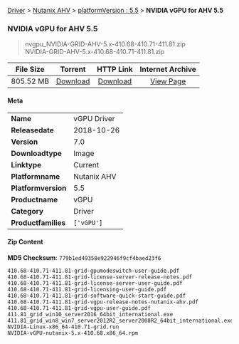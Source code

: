 
[Driver](/README.md)  >  [Nutanix AHV](/index/Driver/Nutanix_AHV.md)  >  [platformVersion : 5.5](/index/Driver/Nutanix_AHV/5.5.md)  >  **NVIDIA vGPU for AHV 5.5**


###    NVIDIA vGPU for AHV 5.5

> nvgpu_NVIDIA-GRID-AHV-5.x-410.68-410.71-411.81.zip   
> NVIDIA-GRID-AHV-5.x-410.68-410.71-411.81.zip   


| **File Size** | **Torrent**  | **HTTP Link** | **Internet Archive** |
|:-------------:|:------------:|:-------------:|:--------------------:|
| 805.52 MB |  [Download](https://archive.org/download/nvgpu_NVIDIA-GRID-AHV-5.x-410.68-410.71-411.81.zip_gwj0bbvf/nvgpu_NVIDIA-GRID-AHV-5.x-410.68-410.71-411.81.zip_gwj0bbvf_archive.torrent)       | [Download](https://archive.org/compress/nvgpu_NVIDIA-GRID-AHV-5.x-410.68-410.71-411.81.zip_gwj0bbvf) | [View Page](https://archive.org/details/nvgpu_NVIDIA-GRID-AHV-5.x-410.68-410.71-411.81.zip_gwj0bbvf)       |

#### Meta

<table>
<tr><td><strong>Name</strong></td><td>vGPU Driver</td></tr>
<tr><td><strong>Releasedate</strong></td><td>2018-10-26</td></tr>
<tr><td><strong>Version</strong></td><td>7.0</td></tr>
<tr><td><strong>Downloadtype</strong></td><td>Image</td></tr>
<tr><td><strong>Linktype</strong></td><td>Current</td></tr>
<tr><td><strong>Platformname</strong></td><td>Nutanix AHV</td></tr>
<tr><td><strong>Platformversion</strong></td><td>5.5</td></tr>
<tr><td><strong>Productname</strong></td><td>vGPU</td></tr>
<tr><td><strong>Category</strong></td><td>Driver</td></tr>
<tr><td><strong>Productfamilies</strong></td><td><code>['vGPU']</code></td></tr>
</table>

#### Zip Content

**MD5 Checksum**: `779b1ed49358e922946f9cf4baed23f6`

```text
410.68-410.71-411.81-grid-gpumodeswitch-user-guide.pdf
410.68-410.71-411.81-grid-license-server-release-notes.pdf
410.68-410.71-411.81-grid-license-server-user-guide.pdf
410.68-410.71-411.81-grid-licensing-user-guide.pdf
410.68-410.71-411.81-grid-software-quick-start-guide.pdf
410.68-410.71-411.81-grid-vgpu-release-notes-nutanix-ahv.pdf
410.68-410.71-411.81-grid-vgpu-user-guide.pdf
411.81_grid_win10_server2016_64bit_international.exe
411.81_grid_win8_win7_server2012R2_server2008R2_64bit_international.exe
NVIDIA-Linux-x86_64-410.71-grid.run
NVIDIA-vGPU-nutanix-5.x-410.68.x86_64.rpm
```